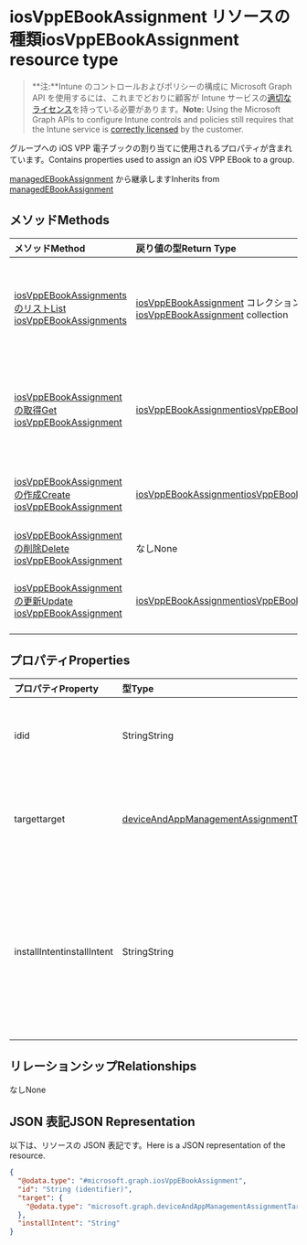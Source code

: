# <a name="iosvppebookassignment-resource-type"></a><span data-ttu-id="2864e-101">iosVppEBookAssignment リソースの種類</span><span class="sxs-lookup"><span data-stu-id="2864e-101">iosVppEBookAssignment resource type</span></span>

> <span data-ttu-id="2864e-102">**注:**Intune のコントロールおよびポリシーの構成に Microsoft Graph API を使用するには、これまでどおりに顧客が Intune サービスの[適切なライセンス](https://go.microsoft.com/fwlink/?linkid=839381)を持っている必要があります。</span><span class="sxs-lookup"><span data-stu-id="2864e-102">**Note:** Using the Microsoft Graph APIs to configure Intune controls and policies still requires that the Intune service is [correctly licensed](https://go.microsoft.com/fwlink/?linkid=839381) by the customer.</span></span>

<span data-ttu-id="2864e-103">グループへの iOS VPP 電子ブックの割り当てに使用されるプロパティが含まれています。</span><span class="sxs-lookup"><span data-stu-id="2864e-103">Contains properties used to assign an iOS VPP EBook to a group.</span></span>

<span data-ttu-id="2864e-104">[managedEBookAssignment](../resources/intune_books_managedebookassignment.md) から継承します</span><span class="sxs-lookup"><span data-stu-id="2864e-104">Inherits from [managedEBookAssignment](../resources/intune_books_managedebookassignment.md)</span></span>

## <a name="methods"></a><span data-ttu-id="2864e-105">メソッド</span><span class="sxs-lookup"><span data-stu-id="2864e-105">Methods</span></span>
|<span data-ttu-id="2864e-106">メソッド</span><span class="sxs-lookup"><span data-stu-id="2864e-106">Method</span></span>|<span data-ttu-id="2864e-107">戻り値の型</span><span class="sxs-lookup"><span data-stu-id="2864e-107">Return Type</span></span>|<span data-ttu-id="2864e-108">説明</span><span class="sxs-lookup"><span data-stu-id="2864e-108">Description</span></span>|
|:---|:---|:---|
|[<span data-ttu-id="2864e-109">iosVppEBookAssignments のリスト</span><span class="sxs-lookup"><span data-stu-id="2864e-109">List iosVppEBookAssignments</span></span>](../api/intune_books_iosvppebookassignment_list.md)|<span data-ttu-id="2864e-110">[iosVppEBookAssignment](../resources/intune_books_iosvppebookassignment.md) コレクション</span><span class="sxs-lookup"><span data-stu-id="2864e-110">[iosVppEBookAssignment](../resources/intune_books_iosvppebookassignment.md) collection</span></span>|<span data-ttu-id="2864e-111">[iosVppEBookAssignment](../resources/intune_books_iosvppebookassignment.md) オブジェクトのプロパティとリレーションシップをリストします。</span><span class="sxs-lookup"><span data-stu-id="2864e-111">List properties and relationships of the [iosVppEBookAssignment](../resources/intune_books_iosvppebookassignment.md) objects.</span></span>|
|[<span data-ttu-id="2864e-112">iosVppEBookAssignment の取得</span><span class="sxs-lookup"><span data-stu-id="2864e-112">Get iosVppEBookAssignment</span></span>](../api/intune_books_iosvppebookassignment_get.md)|[<span data-ttu-id="2864e-113">iosVppEBookAssignment</span><span class="sxs-lookup"><span data-stu-id="2864e-113">iosVppEBookAssignment</span></span>](../resources/intune_books_iosvppebookassignment.md)|<span data-ttu-id="2864e-114">[iosVppEBookAssignment](../resources/intune_books_iosvppebookassignment.md) オブジェクトのプロパティとリレーションシップを読み取ります。</span><span class="sxs-lookup"><span data-stu-id="2864e-114">Read properties and relationships of [plannerPlanDetails](../resources/intune_books_iosvppebookassignment.md) object.</span></span>|
|[<span data-ttu-id="2864e-115">iosVppEBookAssignment の作成</span><span class="sxs-lookup"><span data-stu-id="2864e-115">Create iosVppEBookAssignment</span></span>](../api/intune_books_iosvppebookassignment_create.md)|[<span data-ttu-id="2864e-116">iosVppEBookAssignment</span><span class="sxs-lookup"><span data-stu-id="2864e-116">iosVppEBookAssignment</span></span>](../resources/intune_books_iosvppebookassignment.md)|<span data-ttu-id="2864e-117">新しい [iosVppEBookAssignment](../resources/intune_books_iosvppebookassignment.md) オブジェクトを作成します。</span><span class="sxs-lookup"><span data-stu-id="2864e-117">Create a new [plannerBucket](../resources/intune_books_iosvppebookassignment.md) object.</span></span>|
|[<span data-ttu-id="2864e-118">iosVppEBookAssignment の削除</span><span class="sxs-lookup"><span data-stu-id="2864e-118">Delete iosVppEBookAssignment</span></span>](../api/intune_books_iosvppebookassignment_delete.md)|<span data-ttu-id="2864e-119">なし</span><span class="sxs-lookup"><span data-stu-id="2864e-119">None</span></span>|<span data-ttu-id="2864e-120">[iosVppEBookAssignment](../resources/intune_books_iosvppebookassignment.md) を削除します。</span><span class="sxs-lookup"><span data-stu-id="2864e-120">Deletes a [iosVppEBookAssignment](../resources/intune_books_iosvppebookassignment.md).</span></span>|
|[<span data-ttu-id="2864e-121">iosVppEBookAssignment の更新</span><span class="sxs-lookup"><span data-stu-id="2864e-121">Update iosVppEBookAssignment</span></span>](../api/intune_books_iosvppebookassignment_update.md)|[<span data-ttu-id="2864e-122">iosVppEBookAssignment</span><span class="sxs-lookup"><span data-stu-id="2864e-122">iosVppEBookAssignment</span></span>](../resources/intune_books_iosvppebookassignment.md)|<span data-ttu-id="2864e-123">[iosVppEBookAssignment](../resources/intune_books_iosvppebookassignment.md) のプロパティを更新します。</span><span class="sxs-lookup"><span data-stu-id="2864e-123">Update the properties of a [calendar](../resources/intune_books_iosvppebookassignment.md) object.</span></span>|

## <a name="properties"></a><span data-ttu-id="2864e-124">プロパティ</span><span class="sxs-lookup"><span data-stu-id="2864e-124">Properties</span></span>
|<span data-ttu-id="2864e-125">プロパティ</span><span class="sxs-lookup"><span data-stu-id="2864e-125">Property</span></span>|<span data-ttu-id="2864e-126">型</span><span class="sxs-lookup"><span data-stu-id="2864e-126">Type</span></span>|<span data-ttu-id="2864e-127">説明</span><span class="sxs-lookup"><span data-stu-id="2864e-127">Description</span></span>|
|:---|:---|:---|
|<span data-ttu-id="2864e-128">id</span><span class="sxs-lookup"><span data-stu-id="2864e-128">id</span></span>|<span data-ttu-id="2864e-129">String</span><span class="sxs-lookup"><span data-stu-id="2864e-129">String</span></span>|<span data-ttu-id="2864e-130">エンティティのキー。</span><span class="sxs-lookup"><span data-stu-id="2864e-130">Name of the entity.</span></span> <span data-ttu-id="2864e-131">[managedEBookAssignment](../resources/intune_books_managedebookassignment.md) から継承します</span><span class="sxs-lookup"><span data-stu-id="2864e-131">Inherited from [managedEBookAssignment](../resources/intune_books_managedebookassignment.md)</span></span>|
|<span data-ttu-id="2864e-132">target</span><span class="sxs-lookup"><span data-stu-id="2864e-132">target</span></span>|[<span data-ttu-id="2864e-133">deviceAndAppManagementAssignmentTarget</span><span class="sxs-lookup"><span data-stu-id="2864e-133">deviceAndAppManagementAssignmentTarget</span></span>](../resources/intune_books_deviceandappmanagementassignmenttarget.md)|<span data-ttu-id="2864e-134">電子ブックの割り当て先です。</span><span class="sxs-lookup"><span data-stu-id="2864e-134">The assignment target for eBook.</span></span> <span data-ttu-id="2864e-135">[managedEBookAssignment](../resources/intune_books_managedebookassignment.md) から継承します</span><span class="sxs-lookup"><span data-stu-id="2864e-135">Inherited from [managedEBookAssignment](../resources/intune_books_managedebookassignment.md)</span></span>|
|<span data-ttu-id="2864e-136">installIntent</span><span class="sxs-lookup"><span data-stu-id="2864e-136">installIntent</span></span>|<span data-ttu-id="2864e-137">String</span><span class="sxs-lookup"><span data-stu-id="2864e-137">String</span></span>|<span data-ttu-id="2864e-138">電子ブックのインストールの目的です。</span><span class="sxs-lookup"><span data-stu-id="2864e-138">The install intent for eBook.</span></span> <span data-ttu-id="2864e-139">[managedEBookAssignment](../resources/intune_books_managedebookassignment.md) から継承します。可能な値は、`available`、`required`、`uninstall`、`availableWithoutEnrollment` です。</span><span class="sxs-lookup"><span data-stu-id="2864e-139">Inherited from [managedEBookAssignment](../resources/intune_books_managedebookassignment.md) Possible values are: `available`, `required`, `uninstall`, `availableWithoutEnrollment`.</span></span>|

## <a name="relationships"></a><span data-ttu-id="2864e-140">リレーションシップ</span><span class="sxs-lookup"><span data-stu-id="2864e-140">Relationships</span></span>
<span data-ttu-id="2864e-141">なし</span><span class="sxs-lookup"><span data-stu-id="2864e-141">None</span></span>
## <a name="json-representation"></a><span data-ttu-id="2864e-142">JSON 表記</span><span class="sxs-lookup"><span data-stu-id="2864e-142">JSON Representation</span></span>
<span data-ttu-id="2864e-143">以下は、リソースの JSON 表記です。</span><span class="sxs-lookup"><span data-stu-id="2864e-143">Here is a JSON representation of the resource.</span></span>
<!-- {
  "blockType": "resource",
  "keyProperty": "id",
  "@odata.type": "microsoft.graph.iosVppEBookAssignment"
}
-->
``` json
{
  "@odata.type": "#microsoft.graph.iosVppEBookAssignment",
  "id": "String (identifier)",
  "target": {
    "@odata.type": "microsoft.graph.deviceAndAppManagementAssignmentTarget"
  },
  "installIntent": "String"
}
```



